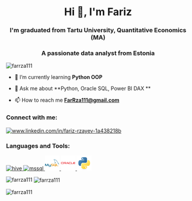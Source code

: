 <h1 align="center">Hi 👋, I'm Fariz</h1>
<h3 align="center">I'm graduated from Tartu University, Quantitative Economics (MA)</h3>
<h3 align="center">A passionate data analyst from Estonia </h3>


<p align="left"> <img src="https://komarev.com/ghpvc/?username=farrza111&label=Profile%20views&color=0e75b6&style=flat" alt="farrza111" /> </p>

- 🌱 I’m currently learning **Python OOP**

- 💬 Ask me about **Python, Oracle SQL, Power BI DAX **

- 📫 How to reach me **FarRza111@gmail.com**

<h3 align="left">Connect with me:</h3>
<p align="left">
<a href="https://linkedin.com/in/www.linkedin.com/in/fariz-rzayev-1a438218b" target="blank"><img align="center" src="https://raw.githubusercontent.com/rahuldkjain/github-profile-readme-generator/master/src/images/icons/Social/linked-in-alt.svg" alt="www.linkedin.com/in/fariz-rzayev-1a438218b" height="30" width="40" /></a>
</p>

<h3 align="left">Languages and Tools:</h3>
<p align="left"> <a href="https://hive.apache.org/" target="_blank" rel="noreferrer"> <img src="https://www.vectorlogo.zone/logos/apache_hive/apache_hive-icon.svg" alt="hive" width="40" height="40"/> </a> <a href="https://www.microsoft.com/en-us/sql-server" target="_blank" rel="noreferrer"> <img src="https://www.svgrepo.com/show/303229/microsoft-sql-server-logo.svg" alt="mssql" width="40" height="40"/> </a> <a href="https://www.mysql.com/" target="_blank" rel="noreferrer"> <img src="https://raw.githubusercontent.com/devicons/devicon/master/icons/mysql/mysql-original-wordmark.svg" alt="mysql" width="40" height="40"/> </a> <a href="https://www.oracle.com/" target="_blank" rel="noreferrer"> <img src="https://raw.githubusercontent.com/devicons/devicon/master/icons/oracle/oracle-original.svg" alt="oracle" width="40" height="40"/> </a> <a href="https://www.python.org" target="_blank" rel="noreferrer"> <img src="https://raw.githubusercontent.com/devicons/devicon/master/icons/python/python-original.svg" alt="python" width="40" height="40"/> </a> </p>

<p><img align="left" src="https://github-readme-stats.vercel.app/api/top-langs?username=farrza111&show_icons=true&locale=en&layout=compact" alt="farrza111" /></p>

<p>&nbsp;<img align="center" src="https://github-readme-stats.vercel.app/api?username=farrza111&show_icons=true&locale=en" alt="farrza111" /></p>

<p><img align="center" src="https://github-readme-streak-stats.herokuapp.com/?user=farrza111&" alt="farrza111" /></p>
